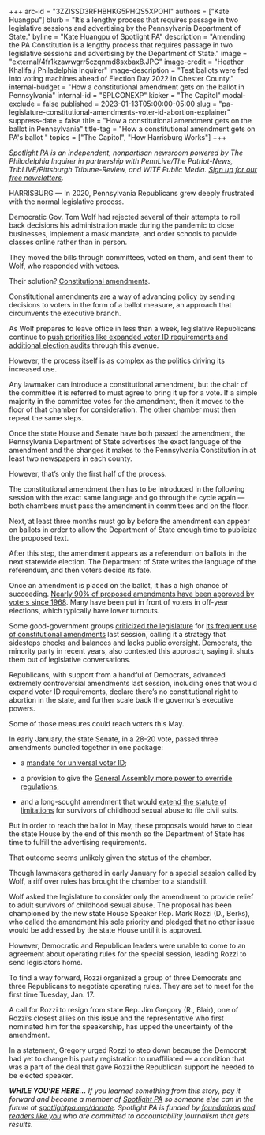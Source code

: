 +++
arc-id = "3ZZISSD3RFHBHKG5PHQS5XPOHI"
authors = ["Kate Huangpu"]
blurb = "It’s a lengthy process that requires passage in two legislative sessions and advertising by the Pennsylvania Department of State."
byline = "Kate Huangpu of Spotlight PA"
description = "Amending the PA Constitution is a lengthy process that requires passage in two legislative sessions and advertising by the Department of State."
image = "external/4fr1kzawwgrr5czqnmd8sxbax8.JPG"
image-credit = "Heather Khalifa / Philadelphia Inquirer"
image-description = "Test ballots were fed into voting machines ahead of Election Day 2022 in Chester County."
internal-budget = "How a constitutional amendment gets on the ballot in Pennsylvania"
internal-id = "SPLCONEXP"
kicker = "The Capitol"
modal-exclude = false
published = 2023-01-13T05:00:00-05:00
slug = "pa-legislature-constitutional-amendments-voter-id-abortion-explainer"
suppress-date = false
title = "How a constitutional amendment gets on the ballot in Pennsylvania"
title-tag = "How a constitutional amendment gets on PA's ballot "
topics = ["The Capitol", "How Harrisburg Works"]
+++

<a href="https://www.spotlightpa.org/"><i>Spotlight PA</i></a><i> is an independent, nonpartisan newsroom powered by The Philadelphia Inquirer in partnership with PennLive/The Patriot-News, TribLIVE/Pittsburgh Tribune-Review, and WITF Public Media. </i><a href="https://www.spotlightpa.org/newsletters"><i>Sign up for our free newsletters</i></a><i>.</i>

HARRISBURG — In 2020, Pennsylvania Republicans grew deeply frustrated with the normal legislative process.

Democratic Gov. Tom Wolf had rejected several of their attempts to roll back decisions his administration made during the pandemic to close businesses, implement a mask mandate, and order schools to provide classes online rather than in person.

They moved the bills through committees, voted on them, and sent them to Wolf, who responded with vetoes.

Their solution? <a href="https://www.spotlightpa.org/news/2021/05/pa-primary-2021-ballot-question-disaster-declaration-results/">Constitutional amendments</a>.

<script src="https://www.spotlightpa.org/embed.js" async></script><div data-spl-embed-version="1" data-spl-src="https://www.spotlightpa.org/embeds/newsletter/"></div>


Constitutional amendments are a way of advancing policy by sending decisions to voters in the form of a ballot measure, an approach that circumvents the executive branch.

As Wolf prepares to leave office in less than a week, legislative Republicans continue to <a href="https://www.cityandstatepa.com/politics/2023/01/state-senate-approves-constitutional-amendments-future-house-uncertain/381729/">push priorities like expanded voter ID requirements and additional election audits</a> through this avenue.

However, the process itself is as complex as the politics driving its increased use.

Any lawmaker can introduce a constitutional amendment, but the chair of the committee it is referred to must agree to bring it up for a vote. If a simple majority in the committee votes for the amendment, then it moves to the floor of that chamber for consideration. The other chamber must then repeat the same steps.

Once the state House and Senate have both passed the amendment, the Pennsylvania Department of State advertises the exact language of the amendment and the changes it makes to the Pennsylvania Constitution in at least two newspapers in each county.

However, that’s only the first half of the process.

The constitutional amendment then has to be introduced in the following session with the exact same language and go through the cycle again — both chambers must pass the amendment in committees and on the floor.

Next, at least three months must go by before the amendment can appear on ballots in order to allow the Department of State enough time to publicize the proposed text.

After this step, the amendment appears as a referendum on ballots in the next statewide election. The Department of State writes the language of the referendum, and then voters decide its fate.

Once an amendment is placed on the ballot, it has a high chance of succeeding. <a href="https://www.spotlightpa.org/news/2022/09/pa-election-2022-constitutional-amendments-abortion-voter-id/">Nearly 90% of proposed amendments have been approved by voters since 1968</a>. Many have been put in front of voters in off-year elections, which typically have lower turnouts.

Some good-government groups <a href="https://fairdistrictspa.com/updates/more-constitutional-amendments-we-need-to-oppose">criticized the legislature</a> for <a href="https://www.commoncause.org/clip/patriot-news-op-ed-pennsylvania-lawmakers-are-abusing-the-constitutional-amendment-process/">its frequent use of constitutional amendments</a> last session, calling it a strategy that sidesteps checks and balances and lacks public oversight. Democrats, the minority party in recent years, also contested this approach, saying it shuts them out of legislative conversations.

Republicans, with support from a handful of Democrats, advanced extremely controversial amendments last session, including ones that would expand voter ID requirements, declare there’s no constitutional right to abortion in the state, and further scale back the governor’s executive powers.

Some of those measures could reach voters this May.

In early January, the state Senate, in a 28-20 vote, passed three amendments bundled together in one package:

- a <a href="https://www.legis.state.pa.us/cfdocs/legis/PN/Public/btCheck.cfm?txtType=PDF&sessYr=2023&sessInd=0&billBody=S&billTyp=B&billNbr=0001&pn=0022">mandate for universal voter ID</a>;

- a provision to give the <a href="https://www.legis.state.pa.us/cfdocs/legis/PN/Public/btCheck.cfm?txtType=PDF&sessYr=2023&sessInd=0&billBody=S&billTyp=B&billNbr=0001&pn=0022">General Assembly more power to override regulations</a>;

- and a long-sought amendment that would <a href="https://www.legis.state.pa.us/CFDOCS/Legis/PN/Public/btCheck.cfm?txtType=HTM&sessYr=2023&sessInd=0&billBody=S&billTyp=B&billNbr=0001&pn=0026">extend the statute of limitations</a> for survivors of childhood sexual abuse to file civil suits.

But in order to reach the ballot in May, these proposals would have to clear the state House by the end of this month so the Department of State has time to fulfill the advertising requirements.

That outcome seems unlikely given the status of the chamber.

Though lawmakers gathered in early January for a special session called by Wolf, a riff over rules has brought the chamber to a standstill.

Wolf asked the legislature to consider only the amendment to provide relief to adult survivors of childhood sexual abuse. The proposal has been championed by the new state House Speaker Rep. Mark Rozzi (D., Berks), who called the amendment his sole priority and pledged that no other issue would be addressed by the state House until it is approved.

<script src="https://www.spotlightpa.org/embed.js" async></script><div data-spl-embed-version="1" data-spl-src="https://www.spotlightpa.org/embeds/donate/"></div>


However, Democratic and Republican leaders were unable to come to an agreement about operating rules for the special session, leading Rozzi to send legislators home.

To find a way forward, Rozzi organized a group of three Democrats and three Republicans to negotiate operating rules. They are set to meet for the first time Tuesday, Jan. 17.

A call for Rozzi to resign from state Rep. Jim Gregory (R., Blair), one of Rozzi’s closest allies on this issue and the representative who first nominated him for the speakership, has upped the uncertainty of the amendment.

In a statement, Gregory urged Rozzi to step down because the Democrat had yet to change his party registration to unaffiliated — a condition that was a part of the deal that gave Rozzi the Republican support he needed to be elected speaker.

<i><b>WHILE YOU’RE HERE...</b></i><i> If you learned something from this story, pay it forward and become a member of </i><a href="https://www.spotlightpa.org/"><i>Spotlight PA</i></a><i> so someone else can in the future at </i><a href="http://spotlightpa.org/donate"><i>spotlightpa.org/donate</i></a><i>. Spotlight PA is funded by</i><a href="https://www.spotlightpa.org/support"><i> foundations</i></a><i> </i><a href="https://www.spotlightpa.org/support"><i>and readers like you</i></a><i> who are committed to accountability journalism that gets results.</i>
